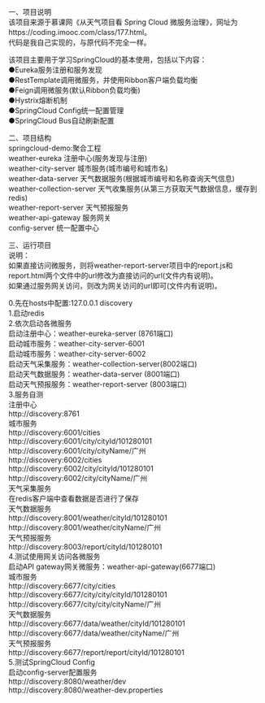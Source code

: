 一、项目说明  
该项目来源于慕课网《从天气项目看 Spring Cloud 微服务治理》，网址为https://coding.imooc.com/class/177.html。  
代码是我自己实现的，与原代码不完全一样。  

该项目主要用于学习SpringCloud的基本使用，包括以下内容：       
●Eureka服务注册和服务发现  
●RestTemplate调用微服务，并使用Ribbon客户端负载均衡    
●Feign调用微服务(默认Ribbon负载均衡)  
●Hystrix熔断机制  
●SpringCloud Config统一配置管理   
●SpringCloud Bus自动刷新配置  

二、项目结构   
springcloud-demo:聚合工程   
    weather-eureka  注册中心(服务发现与注册)    
    weather-city-server  城市服务(城市编号和城市名)   
    weather-data-server  天气数据服务(根据城市编号和名称查询天气信息)   
    weather-collection-server  天气收集服务(从第三方获取天气数据信息，缓存到redis)    
    weather-report-server  天气预报服务  
    weather-api-gateway 服务网关  
    config-server 统一配置中心  
    
三、运行项目   
说明：  
如果直接访问微服务，则将weather-report-server项目中的report.js和report.html两个文件中的url修改为直接访问的url(文件内有说明)。  
如果通过服务网关访问，则改为网关访问的url即可(文件内有说明)。  
 
0.先在hosts中配置:127.0.0.1 discovery   
1.启动redis   
2.依次启动各微服务  
    启动注册中心：weather-eureka-server (8761端口)  
    启动城市服务：weather-city-server-6001    
    启动城市服务：weather-city-server-6002  
    启动天气采集服务：weather-collection-server(8002端口)    
    启动天气数据服务：weather-data-server (8001端口)   
    启动天气预报服务：weather-report-server (8003端口)       
3.服务自测  
注册中心  
    http://discovery:8761  
城市服务  
    http://discovery:6001/cities  
    http://discovery:6001/city/cityId/101280101   
    http://discovery:6001/city/cityName/广州  
    http://discovery:6002/cities  
    http://discovery:6002/city/cityId/101280101   
    http://discovery:6002/city/cityName/广州  
天气采集服务  
    在redis客户端中查看数据是否进行了保存  
天气数据服务  
    http://discovery:8001/weather/cityId/101280101  
    http://discovery:8001/weather/cityName/广州  
天气预报服务  
    http://discovery:8003/report/cityId/101280101     
4.测试使用网关访问各微服务  
启动API gateway网关微服务：weather-api-gateway(6677端口)  
城市服务  
    http://discovery:6677/city/cities  
    http://discovery:6677/city/city/cityId/101280101  
    http://discovery:6677/city/city/cityName/广州    
天气数据服务  
    http://discovery:6677/data/weather/cityId/101280101    
    http://discovery:6677/data/weather/cityName/广州  
天气预报服务  
    http://discovery:6677/report/report/cityId/101280101   
5.测试SpringCloud Config  
启动config-server配置服务    
http://discovery:8080/weather/dev  
http://discovery:8080/weather-dev.properties  
